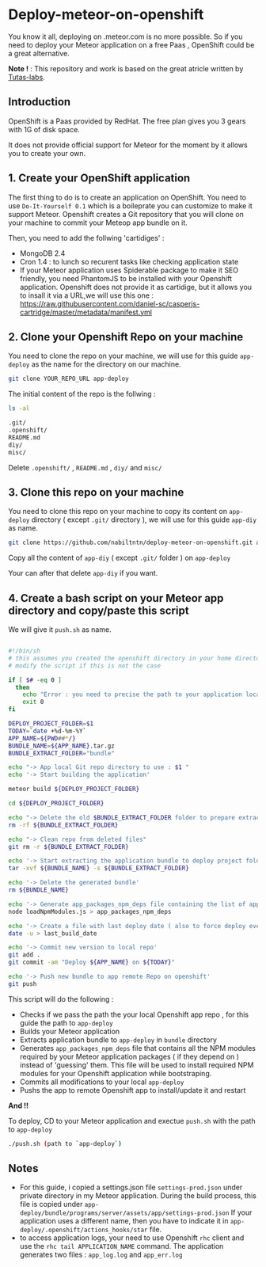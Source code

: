 # Deploy-meteor-on-openshift

You know it all, deploying on .meteor.com is no more possible.
So if you need to deploy your Meteor application on a free Paas , OpenShift could be a great
alternative.



**Note !** : This repository and work is based on the great atricle written by [Tutas-labs](http://www.tutas-labs.com/deploying-meteor-applications-to-openshift-paas/).


## Introduction
OpenShift is a Paas provided by RedHat. The free plan gives you 3 gears with 1G of disk space.

It does not provide official support for Meteor for the moment by it allows you
to create your own.

## 1. Create your OpenShift application
The first thing to do is to create an application on OpenShift. You need
to use `Do-It-Yourself 0.1` which is a boileprate you can customize to make it
support Meteor. Openshift creates a Git repository that you will clone on your
machine to commit your Meteop app bundle on it.

Then, you need to add the follwing 'cartidiges' :
+ MongoDB 2.4
+ Cron 1.4 : to lunch so recurent tasks like checking application state
+ If your Meteor application uses Spiderable package to make it SEO friendly, you
need PhantomJS to be installed with your Openshift application. Openshift does
not provide it as cartidige, but it allows you to insall it via a URL,we will use 
this one : https://raw.githubusercontent.com/daniel-sc/casperjs-cartridge/master/metadata/manifest.yml

## 2. Clone your Openshift Repo on your machine
You need to clone the repo on your machine, we will use for this guide
`app-deploy` as the name for the directory on our machine.
```sh
git clone YOUR_REPO_URL app-deploy
```
The initial content of the repo is the follwing :
```sh
ls -al

.git/
.openshift/
README.md
diy/
misc/
```

Delete `.openshift/` , `README.md` , `diy/` and `misc/`

## 3. Clone this repo on your machine
You need to clone this repo on your machine to copy its content on `app-deploy`
directory ( except `.git/` directory ), we will use for this guide `app-diy` as
name.

```sh
git clone https://github.com/nabiltntn/deploy-meteor-on-openshift.git app-diy
```

Copy all the content of `app-diy`  ( except `.git/` folder ) on `app-deploy`

Your can after that delete `app-diy` if you want. 

## 4. Create a bash script on your Meteor app directory and copy/paste this script

We will give it `push.sh` as name.


```bash

#!/bin/sh
# this assumes you created the openshift directory in your home directory
# modify the script if this is not the case

if [ $# -eq 0 ]
  then
    echo "Error : you need to precise the path to your application local repo as first argument"
    exit 0
fi

DEPLOY_PROJECT_FOLDER=$1
TODAY=`date +%d-%m-%Y`
APP_NAME=${PWD##*/}
BUNDLE_NAME=${APP_NAME}.tar.gz
BUNDLE_EXTRACT_FOLDER="bundle"

echo "-> App local Git repo directory to use : $1 "
echo '-> Start building the application'

meteor build ${DEPLOY_PROJECT_FOLDER}

cd ${DEPLOY_PROJECT_FOLDER}

echo "-> Delete the old $BUNDLE_EXTRACT_FOLDER folder to prepare extract"
rm -rf ${BUNDLE_EXTRACT_FOLDER}

echo "-> Clean repo from deleted files"
git rm -r ${BUNDLE_EXTRACT_FOLDER}

echo '-> Start extracting the application bundle to deploy project folder'
tar -xvf ${BUNDLE_NAME} -s ${BUNDLE_EXTRACT_FOLDER}

echo '-> Delete the generated bundle'
rm ${BUNDLE_NAME}

echo '-> Generate app_packages_npm_deps file containing the list of app packages NPM dependencies to use in app build'
node loadNpmModules.js > app_packages_npm_deps

echo '-> Create a file with last deploy date ( also to force deploy even if nothing changed )'
date -u > last_build_date

echo '-> Commit new version to local repo'
git add .
git commit -am "Deploy ${APP_NAME} on ${TODAY}"

echo '-> Push new bundle to app remote Repo on openshift'
git push

```

This script will do the following :
+ Checks if we pass the path the your local Openshift app repo , for this guide
the path to `app-deploy`
+ Builds your Meteor application
+ Extracts application bundle to `app-deploy` in `bundle` directory
+ Generates `app_packages_npm_deps` file that contains all the NPM modules required
by your Meteor application packages ( if they depend on ) instead of 'guessing'
them.
This file will be used to install required NPM modules for your Openshift
application while bootstraping.
+ Commits all modifications to your local `app-deploy`
+ Pushs the app to remote Openshift app to install/update it and restart

**And !!**

To deploy, CD to your Meteor application and exectue `push.sh` with the path
to `app-deploy`

```sh
./push.sh (path to `app-deploy`)
```


## Notes
+ For this guide, i copied a settings.json file `settings-prod.json` under 
private directory in my Meteor application. During the build process, this
file is copied under `app-deploy/bundle/programs/server/assets/app/settings-prod.json`
If your application uses a different name, then you have to indicate it in
`app-deploy/.openshift/actions_hooks/star` file.
+ to access application logs, your need to use Openshift `rhc` client and use
the `rhc tail APPLICATION_NAME` command. The application generates two files :
`app_log.log` and `app_err.log`
